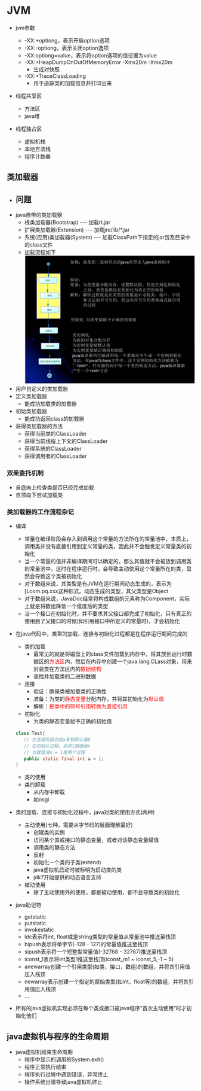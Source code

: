 # JVM
- jvm参数
   - -XX:+optiong，表示开启option选项
   - -XX:-optiong，表示关闭option选项
   - -XX:optiong=value，表示将option选项的值设置为value
   - -XX:+HeapDumpOnOutOfMemoryError -Xms20m -Xmx20m
      - 生成对快照
   - -XX:+TraceClassLoading
      - 用于追踪类的加载信息并打印出来

- 线程共享区
   - 方法区
   - java堆
- 线程独占区
   - 虚拟机栈
   - 本地方法栈
   - 程序计数器

## 类加载器
- 问题
   - 
- java自带的类加载器
   - 根类加载器(Bootstrap)  --- 加载rt.jar
   - 扩展类加载器(Extension)   --- 加载jre/lib/*.jar
   - 系统(应用)类加载器(System)   --- 加载ClassPath下指定的jar包及目录中的class文件
   - 加载流程如下<img src='./img/load.PNG' />
- 用户自定义的类加载器
- 定义类加载器
   - 能成功加载类的加载器
- 初始类加载器
   - 能成功返回class的加载器
- 获得类加载器的方法
   - 获得当前类的ClassLoader
   - 获得当前线程上下文的ClassLoader
   - 获得系统的ClassLoader
   - 获得调用者的ClassLoader

### 双亲委托机制
- 自底向上检查类是否已经完成加载
- 自顶向下尝试加载类

### 类加载器的工作流程杂记
- 编译
   - 常量在编译阶段会存入到调用这个常量的方法所在的常量池中，本质上，调用类并没有直接引用到定义常量的类，因此并不会触发定义常量类的初始化
   - 当一个常量的值并非编译期间可以确定的，那么其值就不会被放到调用类的常量池中，这时在程序运行时，会导致主动使用这个常量所在的类，显然会导致这个类被初始化
   - 对于数组来说，其类型是有JVM在运行期间动态生成的，表示为[Lcom.pq.xxx这种形式。动态生成的类型，其父类型是Object
   - 对于数组来说，JavaDoc经常将构成数组的元素称为Component，实际上就是将数组降低一个维度后的类型
   - 当一个接口在初始化时，并不要求其父接口都完成了初始化，只有真正的使用到了父接口的时候(如引用接口中所定义的常量时)，才会初始化
- 在java代码中，类型的加载、连接与初始化过程都是在程序运行期间完成的
   - 类的加载
      - 最常见的就是将磁盘上的class文件加载到内存中，将其放到运行时数据区的<font color = red>方法区</font>内，然后在内存中创建一个java.lang.CLass对象，用来封装类在方法区内的<font color=red>数据结构</font>
      - 查找并加载类的二进制数据
   - 连接
      - 验证：确保类被加载类的正确性
      - 准备：为类的<font color=red>静态变量</font>分配内存，并将其初始化为<font color=red>默认值</font>
      - 解析：<font color=red>把类中的符号引用转换为直接引用</font>
   - 初始化
      - 为类的静态变量赋予正确的初始值
   ```java
   class Test{
      // 在连接阶段会给a复制默认值0
      // 在初始化过程，会将1赋值给a
      // 也就是说a = 1是两个过程
      public static final int a = 1;
   }
   ```
   - 类的使用
   - 类的卸载
      - 从内存中卸载
      - 如osgi

- 类的加载、连接与初始化过程中，java对类的使用方式(两种)
   - 主动使用(七种，需要从字节码的层面理解最好)
      - 创建类的实例
      - 访问某个类或接口的静态变量，或者对该静态变量赋值
      - 调用类的静态方法
      - 反射
      - 初始化一个类的子类(extend)
      - java虚拟机启动时被标明为启动类的类
      - jdk7开始提供的动态语言支持
   - 被动使用
      - 除了主动使用外的使用，都是被动使用，都不会导致类的初始化
- java助记符
   - getstatic
   - putstatic
   - invokestatic
   - ldc表示将int, float或是string类型的常量值从常量池中推送至栈顶
   - bipush表示将单字节(-128 - 127)的常量值推送至栈顶
   - sipush表示将一个短整型常量值(-32768 - 32767)推送至栈顶
   - iconst_1表示将int类型1推送至栈顶(iconst_m1 ~ iconst_5,-1 ~ 5)
   - anewarray创建一个引用类型(如类，接口，数组)的数组，并将其引用值压入栈顶
   - newarray表示创建一个指定的原始类型(如int，float等)的数组，并将其引用值压入栈顶
   - ...
- 所有的java虚拟机实现必须在每个类或接口被java程序“首次主动使用”时才初始化他们

## java虚拟机与程序的生命周期
- java虚拟机结束生命周期
   - 程序中显示的调用的System.exit()
   - 程序正常执行结束
   - 程序执行过程中遇到错误，异常终止
   - 操作系统出错导致java虚拟机终止